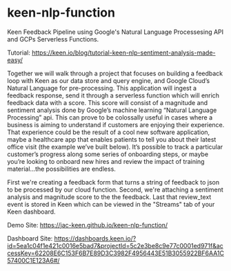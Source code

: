 # keen-nlp-function
Keen Feedback Pipeline using Google's Natural Language Processesing API and GCPs Serverless Functions.

Tutorial: https://keen.io/blog/tutorial-keen-nlp-sentiment-analysis-made-easy/

Together we will walk through a project that focuses on building a feedback loop with Keen as our data store and query engine, and Google Cloud’s Natural Language for pre-processing. This application will ingest a feedback response, send it through a serverless function which will enrich feedback data with a score. This score will consist of a magnitude and sentiment analysis done by Google’s machine learning “Natural Language Processing” api. This can prove to be colossally useful in cases where a business is aiming to understand if customers are enjoying their experience. That experience could be the result of a cool new software application, maybe a healthcare app that enables patients to tell you about their latest office visit (the example we’ve built below). It’s possible to track a particular customer’s progress along some series of onboarding steps, or maybe you’re looking to onboard new hires and review the impact of training material...the possibilities are endless.

First we're creating a feedback form that turns a string of feedback to json to be processed by our cloud function.
Second, we're attaching a sentiment analysis and magnitude score to the the feedback.
Last that review_text event is stored in Keen which can be viewed in the "Streams" tab of your Keen dashboard.

Demo Site: https://jac-keen.github.io/keen-nlp-function/

Dashboard Site: https://dashboards.keen.io/?id=5ea1c04f1e421c0016e5bad7&projectId=5c2e3be8c9e77c0001ed971f&accessKey=62208E6C153F6B7E89D3C3982F4956443E51B3055922BF6AA1C57400C1E123A6#/
